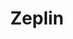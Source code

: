 ---
title: Zeplin
intro: The industry standard tool for creating wireframes and interactive prototypes.
linkurl: http://www.axure.com
tags:
- Wireframes
- Diagrams
- Prototypes
logo: "axure.png"
---